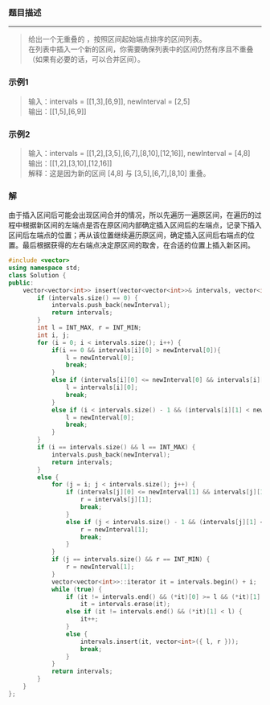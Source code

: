 ### 题目描述
***

> 给出一个无重叠的 ，按照区间起始端点排序的区间列表。  
> 在列表中插入一个新的区间，你需要确保列表中的区间仍然有序且不重叠（如果有必要的话，可以合并区间）。

### 示例1
> 输入：intervals = [[1,3],[6,9]], newInterval = [2,5]  
> 输出：[[1,5],[6,9]]

### 示例2
> 输入：intervals = [[1,2],[3,5],[6,7],[8,10],[12,16]], newInterval = [4,8]  
> 输出：[[1,2],[3,10],[12,16]]  
> 解释：这是因为新的区间 [4,8] 与 [3,5],[6,7],[8,10] 重叠。

### 解
由于插入区间后可能会出现区间合并的情况，所以先遍历一遍原区间，在遍历的过程中根据新区间的左端点是否在原区间内部确定插入区间后的左端点，记录下插入区间后左端点的位置；再从该位置继续遍历原区间，确定插入区间后右端点的位置。最后根据获得的左右端点决定原区间的取舍，在合适的位置上插入新区间。
```C++
#include <vector>
using namespace std;
class Solution {
public:
    vector<vector<int>> insert(vector<vector<int>>& intervals, vector<int>& newInterval) {
        if (intervals.size() == 0) {
            intervals.push_back(newInterval);
            return intervals;
        }
        int l = INT_MAX, r = INT_MIN;
        int i, j;
        for (i = 0; i < intervals.size(); i++) {
            if(i == 0 && intervals[i][0] > newInterval[0]){
                l = newInterval[0];
                break;
            }
            else if (intervals[i][0] <= newInterval[0] && intervals[i][1] >= newInterval[0]) {
                l = intervals[i][0];
                break;
            }
            else if (i < intervals.size() - 1 && (intervals[i][1] < newInterval[0]) && (intervals[i + 1][0] > newInterval[0])) {
                l = newInterval[0];
                break;
            }
        }
        if (i == intervals.size() && l == INT_MAX) {
            intervals.push_back(newInterval);
            return intervals;
        }
        else {
            for (j = i; j < intervals.size(); j++) {
                if (intervals[j][0] <= newInterval[1] && intervals[j][1] >= newInterval[1]) {
                    r = intervals[j][1];
                    break;
                }
                else if (j < intervals.size() - 1 && (intervals[j][1] < newInterval[1]) && (intervals[j + 1][0] > newInterval[1])) {
                    r = newInterval[1];
                    break;
                }
            }
            if (j == intervals.size() && r == INT_MIN) {
                r = newInterval[1];
            }
            vector<vector<int>>::iterator it = intervals.begin() + i;
            while (true) {
                if (it != intervals.end() && (*it)[0] >= l && (*it)[1] <= r)
                    it = intervals.erase(it);
                else if (it != intervals.end() && (*it)[1] < l) {
                    it++;
                }
                else {
                    intervals.insert(it, vector<int>({ l, r }));
                    break;
                }
            }
            return intervals;
        }
    }
};
```